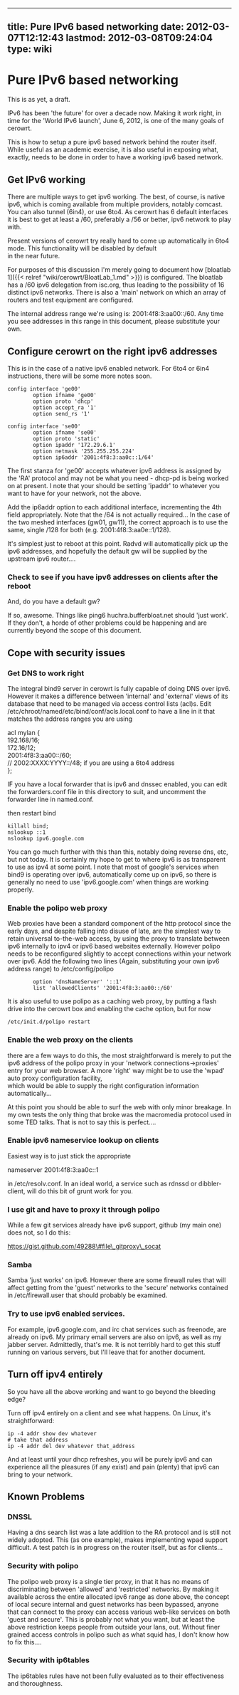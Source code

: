 
---
title: Pure IPv6 based networking
date: 2012-03-07T12:12:43
lastmod: 2012-03-08T09:24:04
type: wiki
---
Pure IPv6 based networking
==========================

This is as yet, a draft.

IPv6 has been 'the future' for over a decade now. Making it work right,
in time for the 'World IPv6 launch', June 6, 2012, is one of the many
goals of cerowrt.

This is how to setup a pure ipv6 based network behind the router itself.
While useful as an academic exercise, it is also useful in exposing
what, exactly, needs to be done in order to have a working ipv6 based
network.

Get IPv6 working
----------------

There are multiple ways to get ipv6 working. The best, of course, is
native ipv6, which is coming available from multiple providers, notably
comcast. You can also tunnel (6in4), or use 6to4. As cerowrt has 6
default interfaces it is best to get at least a /60, preferably a /56 or
better, ipv6 network to play with.

Present versions of cerowrt try really hard to come up automatically in
6to4 mode. This functionality will be disabled by default\
in the near future.

For purposes of this discussion I'm merely going to document how
[bloatlab 1]({{< relref "wiki/cerowrt/BloatLab_1.md" >}}) is configured. The bloatlab has a /60 ipv6
delegation from isc.org, thus leading to the possibility of 16 distinct
ipv6 networks. There is also a 'main' network on which an array of
routers and test equipment are configured.

The internal address range we're using is: 2001:4f8:3:aa00::/60. Any
time you see addresses in this range in this document, please substitute
your own.

Configure cerowrt on the right ipv6 addresses
---------------------------------------------

This is in the case of a native ipv6 enabled network. For 6to4 or 6in4
instructions, there will be some more notes soon.

    config interface 'ge00'
            option ifname 'ge00'
            option proto 'dhcp'
            option accept_ra '1'
            option send_rs '1'

    config interface 'se00'
            option ifname 'se00'
            option proto 'static'
            option ipaddr '172.29.6.1'
            option netmask '255.255.255.224'
            option ip6addr '2001:4f8:3:aa0c::1/64'

The first stanza for 'ge00' accepts whatever ipv6 address is assigned by
the 'RA' protocol and may not be what you need - dhcp-pd is being worked
on at present. I note that your should be setting 'ipaddr' to whatever
you want to have for your network, not the above.

Add the ip6addr option to each additional interface, incrementing the
4th field appropriately. Note that the /64 is not actually required...
In the case of the two meshed interfaces (gw01, gw11), the correct
approach is to use the same, single /128 for both (e.g.
2001:4f8:3:aa0e::1/128).

It's simplest just to reboot at this point. Radvd will automatically
pick up the ipv6 addresses, and hopefully the default gw will be
supplied by the upstream ipv6 router....

### Check to see if you have ipv6 addresses on clients after the reboot

And, do you have a default gw?

If so, awesome. Things like ping6 huchra.bufferbloat.net should 'just
work'. If they don't, a horde of other problems could be happening and
are currently beyond the scope of this document.

Cope with security issues
-------------------------

### Get DNS to work right

The integral bind9 server in cerowrt is fully capable of doing DNS over
ipv6. However it makes a difference between 'internal' and 'external'
views of its database that need to be managed via access control lists
(acl)s. Edit /etc/chroot/named/etc/bind/conf/acls.local.conf to have a
line in it that matches the address ranges you are using

acl mylan {\
192.168/16;\
172.16/12;\
2001:4f8:3:aa00::/60;\
// 2002:XXXX:YYYY::/48; if you are using a 6to4 address\
};

IF you have a local forwarder that is ipv6 and dnssec enabled, you can
edit the forwarders.conf file in this directory to suit, and uncomment
the forwarder line in named.conf.

then restart bind

    killall bind; 
    nslookup ::1
    nslookup ipv6.google.com

You can go much further with this than this, notably doing reverse dns,
etc, but not today. It is certainly my hope to get to where ipv6 is as
transparent to use as ipv4 at some point. I note that most of google's
services when bind9 is operating over ipv6, automatically come up on
ipv6, so there is generally no need to use 'ipv6.google.com' when things
are working properly.

### Enable the polipo web proxy

Web proxies have been a standard component of the http protocol since
the early days, and despite falling into disuse of late, are the
simplest way to retain universal to-the-web access, by using the proxy
to translate between ipv6 internally to ipv4 or ipv6 based websites
externally. However polipo needs to be reconfigured slightly to accept
connections within your network over ipv6. Add the following two lines
(Again, substituting your own ipv6 address range) to /etc/config/polipo

            option 'dnsNameServer' '::1'
            list 'allowedClients' '2001:4f8:3:aa00::/60'

It is also useful to use polipo as a caching web proxy, by putting a
flash drive into the cerowrt box and enabling the cache option, but for
now

    /etc/init.d/polipo restart

### Enable the web proxy on the clients

there are a few ways to do this, the most straightforward is merely to
put the ipv6 address of the polipo proxy in your 'network
connections-&gt;proxies' entry for your web browser. A more 'right' way
might be to use the 'wpad' auto proxy configuration facility,\
which would be able to supply the right configuration information
automatically...

At this point you should be able to surf the web with only minor
breakage. In my own tests the only thing that broke was the macromedia
protocol used in some TED talks. That is not to say this is perfect....

### Enable ipv6 nameservice lookup on clients

Easiest way is to just stick the appropriate

nameserver 2001:4f8:3:aa0c::1

in /etc/resolv.conf. In an ideal world, a service such as rdnssd or
dibbler-client, will do this bit of grunt work for you.

### I use git and have to proxy it through polipo

While a few git services already have ipv6 support, github (my main one)
does not, so I do this:

https://gist.github.com/49288\#file\_gitproxy\_socat

### Samba

Samba 'just works' on ipv6. However there are some firewall rules that
will affect getting from the 'guest' networks to the 'secure' networks
contained in /etc/firewall.user that should probably be examined.

### Try to use ipv6 enabled services.

For example, ipv6.google.com, and irc chat services such as freenode,
are already on ipv6. My primary email servers are also on ipv6, as well
as my jabber server. Admittedly, that's me. It is not terribly hard to
get this stuff running on various servers, but I'll leave that for
another document.

Turn off ipv4 entirely
----------------------

So you have all the above working and want to go beyond the bleeding
edge?

Turn off ipv4 entirely on a client and see what happens. On Linux, it's
straightforward:

    ip -4 addr show dev whatever
    # take that address
    ip -4 addr del dev whatever that_address

And at least until your dhcp refreshes, you will be purely ipv6 and can
experience all the pleasures (if any exist) and pain (plenty) that ipv6
can bring to your network.

Known Problems
--------------

### DNSSL

Having a dns search list was a late addition to the RA protocol and is
still not widely adopted. This (as one example), makes implementing wpad
support difficult. A test patch is in progress on the router itself, but
as for clients...

### Security with polipo

The polipo web proxy is a single tier proxy, in that it has no means of
discriminating between 'allowed' and 'restricted' networks. By making it
available across the entire allocated ipv6 range as done above, the
concept of local secure internal and guest networks has been bypassed,
anyone that can connect to the proxy can access various web-like
services on both 'guest and secure'. This is probably not what you want,
but at least the above restriction keeps people from outside your lans,
out. Without finer grained access controls in polipo such as what squid
has, I don't know how to fix this....

### Security with ip6tables

The ip6tables rules have not been fully evaluated as to their
effectiveness and thoroughness.
